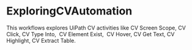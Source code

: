 # ExploringCVAutomation
This workflows explores UiPath CV activities like
CV Screen Scope,
CV Click,
CV Type Into,
 CV Element Exist,
 CV Hover,
CV Get Text,
CV Highlight,
CV Extract Table.
